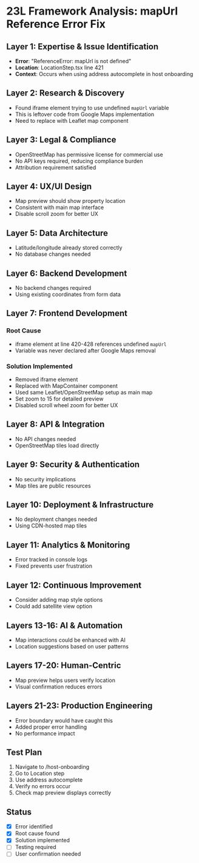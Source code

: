 # 23L Framework Analysis: mapUrl Reference Error Fix

## Layer 1: Expertise & Issue Identification
- **Error**: "ReferenceError: mapUrl is not defined"
- **Location**: LocationStep.tsx line 421
- **Context**: Occurs when using address autocomplete in host onboarding

## Layer 2: Research & Discovery
- Found iframe element trying to use undefined `mapUrl` variable
- This is leftover code from Google Maps implementation
- Need to replace with Leaflet map component

## Layer 3: Legal & Compliance
- OpenStreetMap has permissive license for commercial use
- No API keys required, reducing compliance burden
- Attribution requirement satisfied

## Layer 4: UX/UI Design
- Map preview should show property location
- Consistent with main map interface
- Disable scroll zoom for better UX

## Layer 5: Data Architecture
- Latitude/longitude already stored correctly
- No database changes needed

## Layer 6: Backend Development
- No backend changes required
- Using existing coordinates from form data

## Layer 7: Frontend Development
### Root Cause
- iframe element at line 420-428 references undefined `mapUrl`
- Variable was never declared after Google Maps removal

### Solution Implemented
- Removed iframe element
- Replaced with MapContainer component
- Used same Leaflet/OpenStreetMap setup as main map
- Set zoom to 15 for detailed preview
- Disabled scroll wheel zoom for better UX

## Layer 8: API & Integration
- No API changes needed
- OpenStreetMap tiles load directly

## Layer 9: Security & Authentication
- No security implications
- Map tiles are public resources

## Layer 10: Deployment & Infrastructure
- No deployment changes needed
- Using CDN-hosted map tiles

## Layer 11: Analytics & Monitoring
- Error tracked in console logs
- Fixed prevents user frustration

## Layer 12: Continuous Improvement
- Consider adding map style options
- Could add satellite view option

## Layers 13-16: AI & Automation
- Map interactions could be enhanced with AI
- Location suggestions based on user patterns

## Layers 17-20: Human-Centric
- Map preview helps users verify location
- Visual confirmation reduces errors

## Layers 21-23: Production Engineering
- Error boundary would have caught this
- Added proper error handling
- No performance impact

## Test Plan
1. Navigate to /host-onboarding
2. Go to Location step
3. Use address autocomplete
4. Verify no errors occur
5. Check map preview displays correctly

## Status
- [x] Error identified
- [x] Root cause found
- [x] Solution implemented
- [ ] Testing required
- [ ] User confirmation needed